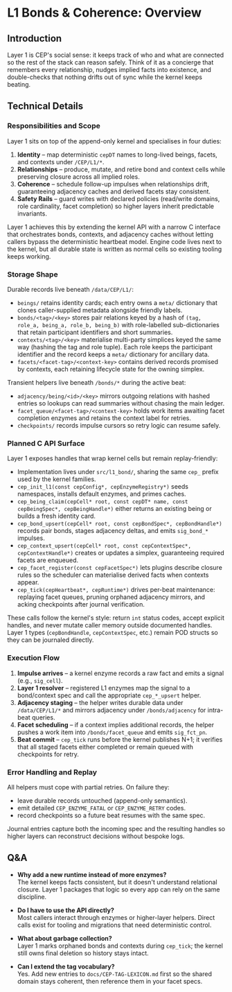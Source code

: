 # L1 Bonds & Coherence: Overview

## Introduction
Layer 1 is CEP's social sense: it keeps track of who and what are connected so the rest of the stack can reason safely. Think of it as a concierge that remembers every relationship, nudges implied facts into existence, and double-checks that nothing drifts out of sync while the kernel keeps beating.

## Technical Details
### Responsibilities and Scope
Layer 1 sits on top of the append-only kernel and specialises in four duties:
1. **Identity** – map deterministic `cepDT` names to long-lived beings, facets, and contexts under `/CEP/L1/*`.
2. **Relationships** – produce, mutate, and retire bond and context cells while preserving closure across all implied roles.
3. **Coherence** – schedule follow-up impulses when relationships drift, guaranteeing adjacency caches and derived facets stay consistent.
4. **Safety Rails** – guard writes with declared policies (read/write domains, role cardinality, facet completion) so higher layers inherit predictable invariants.

Layer 1 achieves this by extending the kernel API with a narrow C interface that orchestrates bonds, contexts, and adjacency caches without letting callers bypass the deterministic heartbeat model. Engine code lives next to the kernel, but all durable state is written as normal cells so existing tooling keeps working.

### Storage Shape
Durable records live beneath `/data/CEP/L1/`:
- `beings/` retains identity cards; each entry owns a `meta/` dictionary that clones caller-supplied metadata alongside friendly labels.
- `bonds/<tag>/<key>` stores pair relations keyed by a hash of `(tag, role_a, being_a, role_b, being_b)` with role-labelled sub-dictionaries that retain participant identifiers and short summaries.
- `contexts/<tag>/<key>` materialise multi-party simplices keyed the same way (hashing the tag and role tuple). Each role keeps the participant identifier and the record keeps a `meta/` dictionary for ancillary data.
- `facets/<facet-tag>/<context-key>` contains derived records promised by contexts, each retaining lifecycle state for the owning simplex.

Transient helpers live beneath `/bonds/*` during the active beat:
- `adjacency/being/<id>/<key>` mirrors outgoing relations with hashed entries so lookups can read summaries without chasing the main ledger.
- `facet_queue/<facet-tag>/<context-key>` holds work items awaiting facet completion enzymes and retains the context label for retries.
- `checkpoints/` records impulse cursors so retry logic can resume safely.

### Planned C API Surface
Layer 1 exposes handles that wrap kernel cells but remain replay-friendly:
- Implementation lives under `src/l1_bond/`, sharing the same `cep_` prefix used by the kernel families.
- `cep_init_l1(const cepConfig*, cepEnzymeRegistry*)` seeds namespaces, installs default enzymes, and primes caches.
- `cep_being_claim(cepCell* root, const cepDT* name, const cepBeingSpec*, cepBeingHandle*)` either returns an existing being or builds a fresh identity card.
- `cep_bond_upsert(cepCell* root, const cepBondSpec*, cepBondHandle*)` records pair bonds, stages adjacency deltas, and emits `sig_bond_*` impulses.
- `cep_context_upsert(cepCell* root, const cepContextSpec*, cepContextHandle*)` creates or updates a simplex, guaranteeing required facets are enqueued.
- `cep_facet_register(const cepFacetSpec*)` lets plugins describe closure rules so the scheduler can materialise derived facts when contexts appear.
- `cep_tick(cepHeartbeat*, cepRuntime*)` drives per-beat maintenance: replaying facet queues, pruning orphaned adjacency mirrors, and acking checkpoints after journal verification.

These calls follow the kernel's style: return `int` status codes, accept explicit handles, and never mutate caller memory outside documented handles. Layer 1 types (`cepBondHandle`, `cepContextSpec`, etc.) remain POD structs so they can be journaled directly.

### Execution Flow
1. **Impulse arrives** – a kernel enzyme records a raw fact and emits a signal (e.g., `sig_cell`).
2. **Layer 1 resolver** – registered L1 enzymes map the signal to a bond/context spec and call the appropriate `cep_*_upsert` helper.
3. **Adjacency staging** – the helper writes durable data under `/data/CEP/L1/*` and mirrors adjacency under `/bonds/adjacency` for intra-beat queries.
4. **Facet scheduling** – if a context implies additional records, the helper pushes a work item into `/bonds/facet_queue` and emits `sig_fct_pn`.
5. **Beat commit** – `cep_tick` runs before the kernel publishes N+1; it verifies that all staged facets either completed or remain queued with checkpoints for retry.

### Error Handling and Replay
All helpers must cope with partial retries. On failure they:
- leave durable records untouched (append-only semantics).
- emit detailed `CEP_ENZYME_FATAL` or `CEP_ENZYME_RETRY` codes.
- record checkpoints so a future beat resumes with the same spec.

Journal entries capture both the incoming spec and the resulting handles so higher layers can reconstruct decisions without bespoke logs.

## Q&A
- **Why add a new runtime instead of more enzymes?**  
  The kernel keeps facts consistent, but it doesn't understand relational closure. Layer 1 packages that logic so every app can rely on the same discipline.

- **Do I have to use the API directly?**  
  Most callers interact through enzymes or higher-layer helpers. Direct calls exist for tooling and migrations that need deterministic control.

- **What about garbage collection?**  
  Layer 1 marks orphaned bonds and contexts during `cep_tick`; the kernel still owns final deletion so history stays intact.

- **Can I extend the tag vocabulary?**  
  Yes. Add new entries to `docs/CEP-TAG-LEXICON.md` first so the shared domain stays coherent, then reference them in your facet specs.
